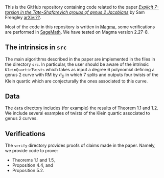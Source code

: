 This is the GitHub repository containing code related to the paper [*Explicit 7-torsion in the Tate-Shafarevich groups of genus 2 Jacobians*](https://arxiv.org) by Sam Frengley [arXiv:??](https://arxiv.org).

Most of the code in this repository is written in [Magma](http://magma.maths.usyd.edu.au/magma/), some verifications are performed in [SageMath](https://www.sagemath.org). We have tested on Magma version 2.27-8.

## The intrinsics in `src`
The main algorithms described in the paper are implemented in the files in the directory `src`. In particular, the user should be aware of the intrinsic `KleinQuarticTwists` which takes as input a degree 6 polynomial defining a genus 2 curve with RM by $\mathcal{O}_D$ in which 7 splits and outputs four twists of the Klein quartic which are conjecturally the ones associated to this curve.

## Data
The `data` directory includes (for example) the results of Theorem 1.1 and 1.2. We include several examples of twists of the Klein quartic associated to genus 2 curves.

## Verifications
The `verify` directory provides proofs of claims made in the paper. Namely, we provide code to prove:
- Theorems 1.1 and 1.5,
- Proposition 4.4, and
- Proposition 5.2.